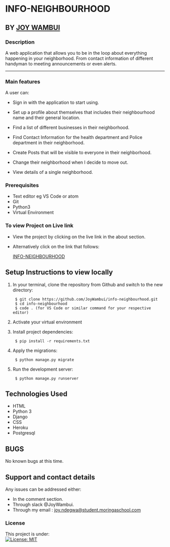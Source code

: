 # INFO-NEIGHBOURHOOD
## BY [JOY WAMBUI](https://github.com/JoyWambui)

### Description
A web application that allows you to be in the loop about everything happening in your neighborhood. From contact information of different handyman to meeting announcements or even alerts.
*****


### Main features
A user can: 

* Sign in with the application to start using.

* Set up a profile about themselves that includes their neighbourhood name and their general location.

* Find a list of different businesses in their neighborhood.

* Find Contact Information for the health department and Police department in their neighborhood.

* Create Posts that will be visible to everyone in their neighborhood.

* Change their neighborhood when I decide to move out.

* View details of a single neighborhood.


### Prerequisites
* Text editor eg VS Code or atom 
* Git
* Python3
* Virtual Environment


### To view Project on Live link
* View the project by clicking on the live link in the about section.

* Alternatively click on the link that follows:

    [ INFO-NEIGHBOURHOOD ](https://info-neighbourhood.herokuapp.com/)



## Setup Instructions to view locally
1. In your terminal, clone the repository from Github and switch to the new directory:

        $ git clone https://github.com/JoyWambui/info-neighbourhood.git
        $ cd info-neighbourhood
        $ code . (for VS Code or similar command for your respective editor)

2. Activate your virtual environment

3. Install project dependencies:

        $ pip install -r requirements.txt
    
    
4. Apply the migrations:

        $ python manage.py migrate
    

5. Run the development server:

        $ python manage.py runserver
        
## Technologies Used
* HTML
* Python 3
* Django
* CSS
* Heroku
* Postgresql


## BUGS
No known bugs at this time.
## Support and contact details
Any issues can be addressed either:
* In the comment section.
* Through slack @JoyWambui.
* Through my email : joy.ndegwa@student.moringaschool.com
### License
This project is under:  
[![License: MIT](https://img.shields.io/badge/License-MIT-blue.svg)](https://github.com/JoyWambui/info-neighbourhood/blob/master/LICENSE)
